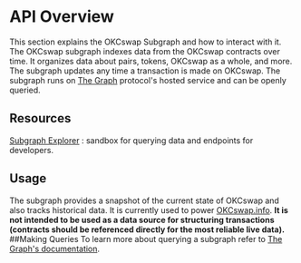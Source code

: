 # API Overview

This section explains the OKCswap Subgraph and how to interact with it. The OKCswap subgraph indexes data from the OKCswap contracts over time. It organizes data about pairs, tokens, OKCswap as a whole, and more. The subgraph updates any time a transaction is made on OKCswap. The subgraph runs on [The Graph](https://thegraph.com/en/) protocol's hosted service and can be openly queried.
## Resources
[Subgraph Explorer](https://www.okx.com/okc/subgraph/name/okcswap/okc-swap-subgraph/graphql?query=%0A++++%23%0A++++%23+Welcome+to+The+GraphiQL%0A++++%23%0A++++%23+GraphiQL+is+an+in-browser+tool+for+writing%2C+validating%2C+and%0A++++%23+testing+GraphQL+queries.%0A++++%23%0A++++%23+Type+queries+into+this+side+of+the+screen%2C+and+you+will+see+intelligent%0A++++%23+typeaheads+aware+of+the+current+GraphQL+type+schema+and+live+syntax+and%0A++++%23+validation+errors+highlighted+within+the+text.%0A++++%23%0A++++%23+GraphQL+queries+typically+start+with+a+%22%7B%22+character.+Lines+that+start%0A++++%23+with+a+%23+are+ignored.%0A++++%23%0A++++%23+An+example+GraphQL+query+might+look+like%3A%0A++++%23%0A++++%23+++++%7B%0A++++%23+++++++field%28arg%3A+%22value%22%29+%7B%0A++++%23+++++++++subField%0A++++%23+++++++%7D%0A++++%23+++++%7D%0A++++%23%0A++++%23+Keyboard+shortcuts%3A%0A++++%23%0A++++%23++Prettify+Query%3A++Shift-Ctrl-P+%28or+press+the+prettify+button+above%29%0A++++%23%0A++++%23+++++Merge+Query%3A++Shift-Ctrl-M+%28or+press+the+merge+button+above%29%0A++++%23%0A++++%23+++++++Run+Query%3A++Ctrl-Enter+%28or+press+the+play+button+above%29%0A++++%23%0A++++%23+++Auto+Complete%3A++Ctrl-Space+%28or+just+start+typing%29%0A++++%23%0A++) : sandbox for querying data and endpoints for developers.

## Usage
The subgraph provides a snapshot of the current state of OKCswap and also tracks historical data. It is currently used to power [OKCswap.info](https://www.okx.com/okc/swap/info). **It is not intended to be used as a data source for structuring transactions (contracts should be referenced directly for the most reliable live data).**
##Making Queries
To learn more about querying a subgraph refer to [The Graph's documentation](https://thegraph.com/docs/en/about/).